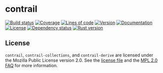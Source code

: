 # contrail

[![Build status](https://api.travis-ci.com/billyrieger/contrail.svg)](https://travis-ci.com/billyrieger/contrail)
[![Coverage](https://img.shields.io/codecov/c/github/billyrieger/contrail.svg)](https://codecov.io/gh/billyrieger/smeagol/branch/master)
[![Lines of code](https://tokei.rs/b1/github/billyrieger/contrail)](https://github.com/Aaronepower/tokei)
[![Version](https://img.shields.io/crates/v/contrail.svg)](https://crates.io/crates/contrail)
[![Documentation](https://docs.rs/contrail/badge.svg)](https://docs.rs/contrail/)
[![License](https://img.shields.io/github/license/billyrieger/contrail.svg)](https://github.com/billyrieger/contrail/blob/master/LICENSE)
[![Dependency status](https://deps.rs/repo/github/billyrieger/contrail/status.svg)](https://deps.rs/repo/github/billyrieger/contrail)
[![Rust version](https://img.shields.io/badge/rust-stable-lightgrey.svg)](https://www.rust-lang.org/)

## License

`contrail`, `contrail-collections`, and `contrail-derive` are licensed under the Mozilla Public
License version 2.0.  See the [license
file](https://github.com/billyrieger/contrail/blob/master/LICENSE) and the [MPL 2.0
FAQ](https://www.mozilla.org/en-US/MPL/2.0/FAQ/) for more information.
